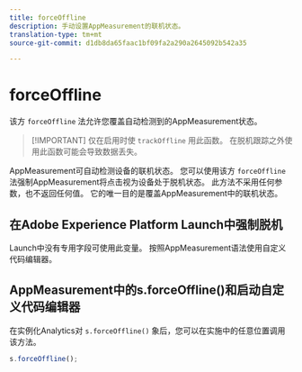 ```yaml
---
title: forceOffline
description: 手动设置AppMeasurement的联机状态。
translation-type: tm+mt
source-git-commit: d1db8da65faac1bf09fa2a290a2645092b542a35

---
```



# forceOffline

该方 `forceOffline` 法允许您覆盖自动检测到的AppMeasurement状态。

> [!IMPORTANT] 仅在启用时使 `trackOffline` 用此函数。 在脱机跟踪之外使用此函数可能会导致数据丢失。

AppMeasurement可自动检测设备的联机状态。 您可以使用该方 `forceOffline` 法强制AppMeasurement将点击视为设备处于脱机状态。 此方法不采用任何参数，也不返回任何值。 它的唯一目的是覆盖AppMeasurement中的联机状态。

## 在Adobe Experience Platform Launch中强制脱机

Launch中没有专用字段可使用此变量。 按照AppMeasurement语法使用自定义代码编辑器。

## AppMeasurement中的s.forceOffline()和启动自定义代码编辑器

在实例化Analytics对 `s.forceOffline()` 象后，您可以在实施中的任意位置调用该方法。

```js
s.forceOffline();
```
